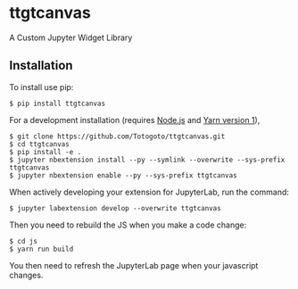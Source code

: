 ttgtcanvas
===============================

A Custom Jupyter Widget Library

Installation
------------

To install use pip:

    $ pip install ttgtcanvas

For a development installation (requires [Node.js](https://nodejs.org) and [Yarn version 1](https://classic.yarnpkg.com/)),

    $ git clone https://github.com/Totogoto/ttgtcanvas.git
    $ cd ttgtcanvas
    $ pip install -e .
    $ jupyter nbextension install --py --symlink --overwrite --sys-prefix ttgtcanvas
    $ jupyter nbextension enable --py --sys-prefix ttgtcanvas

When actively developing your extension for JupyterLab, run the command:

    $ jupyter labextension develop --overwrite ttgtcanvas

Then you need to rebuild the JS when you make a code change:

    $ cd js
    $ yarn run build

You then need to refresh the JupyterLab page when your javascript changes.
